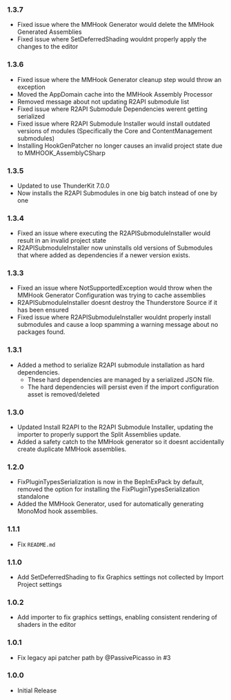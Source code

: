 ### 1.3.7

- Fixed issue where the MMHook Generator would delete the MMHook Generated Assemblies
- Fixed issue where SetDeferredShading wouldnt properly apply the changes to the editor

### 1.3.6

- Fixed issue where the MMHook Generator cleanup step would throw an exception
- Moved the AppDomain cache into the MMHook Assembly Processor
- Removed message about not updating R2API submodule list
- Fixed issue where R2API Submodule Dependencies werent getting serialized
- Fixed issue where R2API Submodule Installer would install outdated versions of modules (Specifically the Core and ContentManagement submodules)
- Installing HookGenPatcher no longer causes an invalid project state due to MMHOOK_AssemblyCSharp

### 1.3.5

- Updated to use ThunderKit 7.0.0
- Now installs the R2API Submodules in one big batch instead of one by one

### 1.3.4

- Fixed an issue where executing the R2APISubmoduleInstaller would result in an invalid project state
- R2APISubmoduleInstaller now uninstalls old versions of Submodules that where added as dependencies if a newer version exists.

### 1.3.3

- Fixed an issue where NotSupportedException would throw when the MMHook Generator Configuration was trying to cache assemblies
- R2APISubmoduleInstaller doesnt destroy the Thunderstore Source if it has been ensured
- Fixed issue where R2APISubmoduleInstaller wouldnt properly install submodules and cause a loop spamming a warning message about no packages found.

### 1.3.1

- Added a method to serialize R2API submodule installation as hard dependencies.
	- These hard dependencies are managed by a serialized JSON file.
	- The hard dependencies will persist even if the import configuration asset is removed/deleted

### 1.3.0

- Updated Install R2API to the R2API Submodule Installer, updating the importer to properly support the Split Assemblies update.
- Added a safety catch to the MMHook generator so it doesnt accidentally create duplicate MMHook assemblies.

### 1.2.0

- FixPluginTypesSerialization is now in the BepInExPack by default, removed the option for installing the FixPluginTypesSerialization standalone
- Added the MMHook Generator, used for automatically generating MonoMod hook assemblies.

### 1.1.1

- Fix `README.md`

### 1.1.0

- Add SetDeferredShading to fix Graphics settings not collected by Import Project settings

### 1.0.2

- Add importer to fix graphics settings, enabling consistent rendering of shaders in the editor

### 1.0.1

- Fix legacy api patcher path by @PassivePicasso in #3

### 1.0.0

- Initial Release
